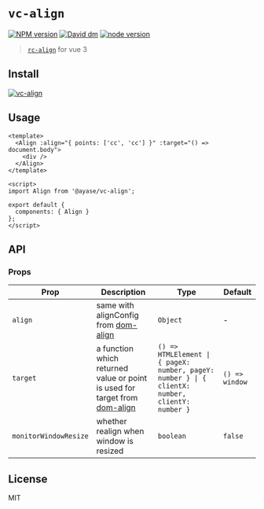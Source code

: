 # `vc-align`

[![NPM version][npm-image]][npm-url]
[![David dm][david-dm-image]][david-dm-url]
[![node version][node-image]][node-url]

[npm-image]: http://img.shields.io/npm/v/@ayase/vc-align.svg?style=flat-square
[npm-url]: https://www.npmjs.com/package/@ayase/vc-align
[david-dm-image]: https://img.shields.io/david/PeckZeg/ayase.svg?path=packages/vc-align
[david-dm-url]: https://david-dm.org/PeckZeg/ayase?path=packages/vc-align
[node-image]: https://img.shields.io/badge/node.js-%3E=_0.10-green.svg?style=flat-square
[node-url]: http://nodejs.org/download/

> [`rc-align`](https://github.com/react-component/align) for vue 3

## Install

[![vc-align](https://nodei.co/npm/@ayase/vc-align.png)](https://www.npmjs.com/package/@ayase/vc-align)

## Usage

```vue
<template>
  <Align :align="{ points: ['cc', 'cc'] }" :target="() => document.body">
    <div />
  </Align>
</template>

<script>
import Align from '@ayase/vc-align';

export default {
  components: { Align }
};
</script>
```

## API

### Props

| Prop                  | Description                                                                                                         | Type                                                                                            | Default        |
| --------------------- | ------------------------------------------------------------------------------------------------------------------- | ----------------------------------------------------------------------------------------------- | -------------- |
| `align`               | same with alignConfig from [dom-align](https://github.com/yiminghe/dom-align)                                       | `Object`                                                                                        | -              |
| `target`              | a function which returned value or point is used for target from [dom-align](https://github.com/yiminghe/dom-align) | `() => HTMLElement \| { pageX: number, pageY: number } \| { clientX: number, clientY: number }` | `() => window` |
| `monitorWindowResize` | whether realign when window is resized                                                                              | `boolean`                                                                                       | `false`        |

## License

MIT
